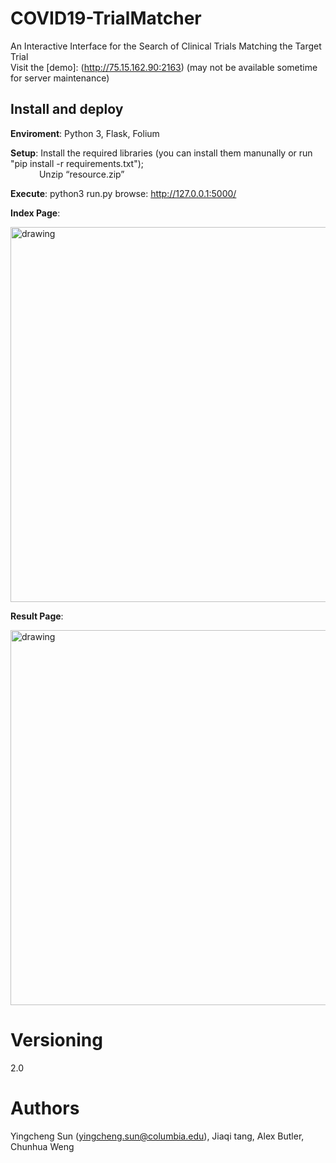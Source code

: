 # COVID19-TrialMatcher
An Interactive Interface for the Search of Clinical Trials Matching the Target Trial    
Visit the [demo]: (http://75.15.162.90:2163)   (may not be available sometime for server maintenance)
  
## Install and deploy
**Enviroment**: Python 3, Flask, Folium  
    
**Setup**: Install the required libraries (you can install them manunally or run "pip install -r requirements.txt");  
&emsp;&emsp;&emsp; Unzip “resource.zip”  
    
**Execute**: python3 run.py browse: http://127.0.0.1:5000/  
  
**Index Page**:  
  
<img src="/pictures/index.png" alt="drawing" width="600"/>
  
**Result Page**:  
  
<img src="/pictures/result.png" alt="drawing" width="600"/>  

# Versioning
2.0
    
# Authors
Yingcheng Sun (yingcheng.sun@columbia.edu), Jiaqi tang, Alex Butler, Chunhua Weng 

